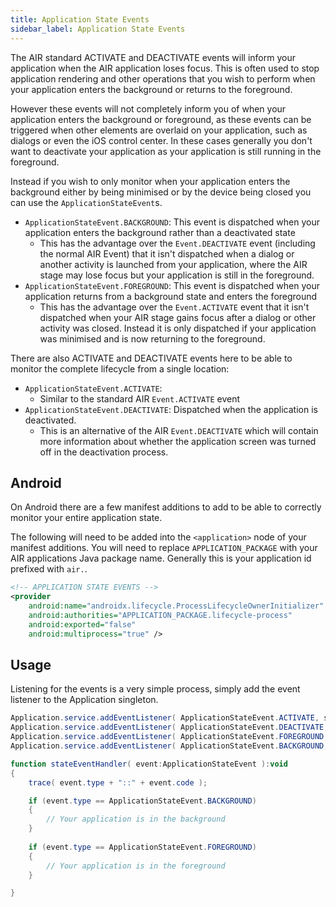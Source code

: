 ```yaml
---
title: Application State Events
sidebar_label: Application State Events
---
```



The AIR standard ACTIVATE and DEACTIVATE events will inform your application when the AIR application loses focus. This is often used to stop application rendering and other operations that you wish to perform when your application enters the background or returns to the foreground.

However these events will not completely inform you of when your application enters the background or foreground, as these events can be triggered when other elements are overlaid on your application, such as dialogs or even the iOS control center. In these cases generally you don't want to deactivate your application as your application is still running in the foreground.

Instead if you wish to only monitor when your application enters the background either by being minimised or by the device being closed you can use the `ApplicationStateEvent`s.

- `ApplicationStateEvent.BACKGROUND`: This event is dispatched when your application enters the background rather than a deactivated state
  - This has the advantage over the `Event.DEACTIVATE` event (including the normal AIR Event) that it isn't dispatched when a dialog or another activity is launched from your application, where the AIR stage may lose focus but your application is still in the foreground.
- `ApplicationStateEvent.FOREGROUND`: This event is dispatched when your application returns from a background state and enters the foreground  
  - This has the advantage over the `Event.ACTIVATE` event that it isn't dispatched when your AIR stage gains focus after a dialog or other activity was closed. Instead it is only dispatched if your application was minimised and is now returning to the foreground.


There are also ACTIVATE and DEACTIVATE events here to be able to monitor the complete lifecycle from a single location:

- `ApplicationStateEvent.ACTIVATE`:
  - Similar to the standard AIR `Event.ACTIVATE` event
- `ApplicationStateEvent.DEACTIVATE`: Dispatched when the application is deactivated. 
  - This is an alternative of the AIR `Event.DEACTIVATE` which will contain more information about whether the application screen was turned off in the deactivation process.




## Android 

On Android there are a few manifest additions to add to be able to correctly monitor your entire application state.

The following will need to be added into the `<application>` node of your manifest additions.
You will need to replace `APPLICATION_PACKAGE` with your AIR applications Java package name. Generally this is your application id prefixed with `air.`.


```xml
<!-- APPLICATION STATE EVENTS -->
<provider
    android:name="androidx.lifecycle.ProcessLifecycleOwnerInitializer"
    android:authorities="APPLICATION_PACKAGE.lifecycle-process"
    android:exported="false"
    android:multiprocess="true" />
```




## Usage

Listening for the events is a very simple process, simply add the event listener to the Application singleton.


```actionscript
Application.service.addEventListener( ApplicationStateEvent.ACTIVATE, stateEventHandler );
Application.service.addEventListener( ApplicationStateEvent.DEACTIVATE, stateEventHandler );
Application.service.addEventListener( ApplicationStateEvent.FOREGROUND, stateEventHandler );
Application.service.addEventListener( ApplicationStateEvent.BACKGROUND, stateEventHandler );

function stateEventHandler( event:ApplicationStateEvent ):void
{
    trace( event.type + "::" + event.code );

    if (event.type == ApplicationStateEvent.BACKGROUND)
    {
        // Your application is in the background
    }
    
    if (event.type == ApplicationStateEvent.FOREGROUND)
    {
        // Your application is in the foreground
    }

} 
```







